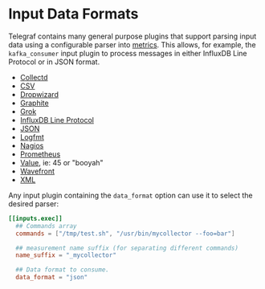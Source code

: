 # Input Data Formats

Telegraf contains many general purpose plugins that support parsing input data
using a configurable parser into [metrics][].  This allows, for example, the
`kafka_consumer` input plugin to process messages in either InfluxDB Line
Protocol or in JSON format.

- [Collectd](/plugins/parsers/collectd)
- [CSV](/plugins/parsers/csv)
- [Dropwizard](/plugins/parsers/dropwizard)
- [Graphite](/plugins/parsers/graphite)
- [Grok](/plugins/parsers/grok)
- [InfluxDB Line Protocol](/plugins/parsers/influx)
- [JSON](/plugins/parsers/json)
- [Logfmt](/plugins/parsers/logfmt)
- [Nagios](/plugins/parsers/nagios)
- [Prometheus](/plugins/parsers/prometheus)
- [Value](/plugins/parsers/value), ie: 45 or "booyah"
- [Wavefront](/plugins/parsers/wavefront)
- [XML](/plugins/parsers/xml)

Any input plugin containing the `data_format` option can use it to select the
desired parser:

```toml
[[inputs.exec]]
  ## Commands array
  commands = ["/tmp/test.sh", "/usr/bin/mycollector --foo=bar"]

  ## measurement name suffix (for separating different commands)
  name_suffix = "_mycollector"

  ## Data format to consume.
  data_format = "json"
```

[metrics]: /docs/METRICS.md
